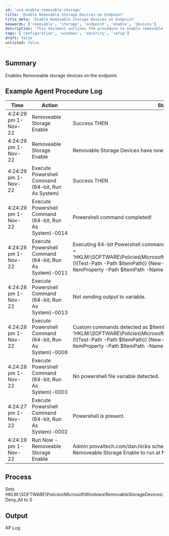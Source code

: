 ```yaml
---
id: 'vsa-enable-removable-storage'
title: 'Enable Removable Storage Devices on Endpoint'
title_meta: 'Enable Removable Storage Devices on Endpoint'
keywords: ['removable', 'storage', 'endpoint', 'enable', 'devices']
description: 'This document outlines the procedure to enable removable storage devices on endpoints. It includes a detailed agent procedure log example, the process of modifying registry settings, and expected output after execution.'
tags: ['configuration', 'windows', 'security', 'setup']
draft: false
unlisted: false
---
```

## Summary

Enables Removeable storage devices on the endpoint.

## Example Agent Procedure Log

| Time                     | Action                                      | Status                                          | User                          |
|--------------------------|---------------------------------------------|-------------------------------------------------|-------------------------------|
| 4:24:29 pm 1-Nov-22     | Removeable Storage Enable                    | Success THEN                                   | provaltech.com/dan.hicks      |
| 4:24:29 pm 1-Nov-22     | Removeable Storage Enable                    | Removable Storage Devices have now been allowed on this endpoint. | provaltech.com/dan.hicks      |
| 4:24:29 pm 1-Nov-22     | Execute Powershell Command (64-bit, Run As System) | Success THEN                                   | provaltech.com/dan.hicks      |
| 4:24:29 pm 1-Nov-22     | Execute Powershell Command (64-bit, Run As System)-0014 | Powershell command completed!                  | provaltech.com/dan.hicks      |
| 4:24:28 pm 1-Nov-22     | Execute Powershell Command (64-bit, Run As System)-0011 | Executing 64-bit Powershell command as System: "" -command "$ItemPath = 'HKLM:\\SOFTWARE\\Policies\\Microsoft\\Windows\\RemovableStorageDevices';if (!(Test-Path -Path $ItemPath)) {New-Item -Path $ItemPath -Force};Set-ItemProperty -Path $ItemPath -Name 'Deny_All' -Value 0 -Force" "" | provaltech.com/dan.hicks      |
| 4:24:28 pm 1-Nov-22     | Execute Powershell Command (64-bit, Run As System)-0013 | Not sending output to variable.                | provaltech.com/dan.hicks      |
| 4:24:28 pm 1-Nov-22     | Execute Powershell Command (64-bit, Run As System)-0008 | Custom commands detected as $ItemPath = 'HKLM:\\SOFTWARE\\Policies\\Microsoft\\Windows\\RemovableStorageDevices';if (!(Test-Path -Path $ItemPath)) {New-Item -Path $ItemPath -Force};Set-ItemProperty -Path $ItemPath -Name 'Deny_All' -Value 0 -Force | provaltech.com/dan.hicks      |
| 4:24:28 pm 1-Nov-22     | Execute Powershell Command (64-bit, Run As System)-0003 | No powershell file variable detected.          | provaltech.com/dan.hicks      |
| 4:24:27 pm 1-Nov-22     | Execute Powershell Command (64-bit, Run As System)-0002 | Powershell is present.                         | provaltech.com/dan.hicks      |
| 4:24:19 pm 1-Nov-22     | Run Now - Removeable Storage Enable          | Admin provaltech.com/dan.hicks scheduled procedure Run Now - Removeable Storage Enable to run at Nov 1 2022 4:24PM | provaltech.com/dan.hicks      |

## Process

Sets HKLM:\\SOFTWARE\\Policies\\Microsoft\\Windows\\RemovableStorageDevices\\Deny_All to 0

## Output

AP Log



